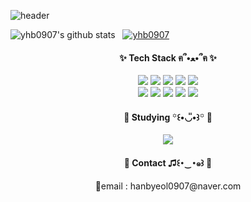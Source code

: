 
<!--
**yhb0907/yhb0907** is a ✨ _special_ ✨ repository because its `README.md` (this file) appears on your GitHub profile.

Here are some ideas to get you started:

- 🔭 I’m currently working on ...
- 🌱 I’m currently learning ...
- 👯 I’m looking to collaborate on ...
- 🤔 I’m looking for help with ...
- 💬 Ask me about ...
- 📫 How to reach me: ...
- 😄 Pronouns: ...
- ⚡ Fun fact: ...
-->

<!--제목-->
![header](https://capsule-render.vercel.app/api?type=cylinder&color=FB7DA8&height=300&section=header&text=Byeol's%20Github!&fontColor=058CD7&fontSize=100&animation=blink&stroke=111111&strokeWidth=2.4&fontAlignY=60&desc=Welcome%20to&descSize=60&descAlignY=30)

<!--통계(별표, 커밋, 풀)-->
![yhb0907's github stats](https://github-readme-stats.vercel.app/api?username=yhb0907&show_icons=true&theme=tokyonight)&nbsp;&nbsp;
[![yhb0907](https://github-readme-stats.vercel.app/api/top-langs/?username=yhb0907&show_icons=true&hide_border=true&title_color=004386&icon_color=004386&layout=compact&theme=tokyonight)](https://github.com/yhb0907)

<!--가장 많이 사용하는 언어-->
<!--![Top Langs](https://github-readme-stats.vercel.app/api/top-langs/?username=yhb0907&layout=compact)-->

<h4 align="center">✨ Tech Stack ฅ՞•ﻌ•՞ฅ ✨</h4>
<div align="center">
<img src="https://img.shields.io/badge/python-20232a.svg?style=for-the-badge&logo=python&logoColor=3776AB" />
<img src="https://img.shields.io/badge/pandas-20232a.svg?style=for-the-badge&logo=pandas&logoColor=150458" />
<img src="https://img.shields.io/badge/numpy-20232a.svg?style=for-the-badge&logo=numpy&logoColor=013243" />
<img src="https://img.shields.io/badge/matplotlib-20232a.svg?style=for-the-badge&logo=matplotlib&logoColor=105773" />
<img src="https://img.shields.io/badge/jupyter-20232a.svg?style=for-the-badge&logo=jupyterb&logoColor=F37626" /></br>
<img src="https://img.shields.io/badge/spring-20232a.svg?style=for-the-badge&logo=spring&logoColor=6DB33F" />
<img src="https://img.shields.io/badge/springboot-20232a.svg?style=for-the-badge&logo=springboot&logoColor=6DB33F" />
<img src="https://img.shields.io/badge/HTML5-20232a.svg?style=for-the-badge&logo=HTML5&logoColor=E34F26" />
<img src="https://img.shields.io/badge/CSS3-20232a.svg?style=for-the-badge&logo=css3&logoColor=1572B6" />
<img src="https://img.shields.io/badge/javascript-20232a.svg?style=for-the-badge&logo=javascript&logoColor=F7DF1E" />
</div>

<h4 align="center">🌱 Studying ꙳꒰•◡̎•꒱꙳ 🌱</h4>
<div align="center">
<img src="https://img.shields.io/badge/react-20232a.svg?style=for-the-badge&logo=react&logoColor=61DAFB" />
</div>

<h4 align="center">🌟 Contact ♫꒰･‿･๑꒱ 🌟</h4>
<div align="center">
<p>📧email : hanbyeol0907@naver.com</p>
</div>

